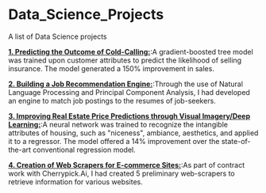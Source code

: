 # Data_Science_Projects
A list of Data Science projects

[**1. Predicting the Outcome of Cold-Calling:**](https://github.com/nneal1213/Data_Science_Projects/tree/master/01_Cold_Calling):A gradient-boosted tree model was trained upon customer attributes to predict the likelihood of selling insurance.  The model generated a 150% improvement in sales.  

[**2. Building a Job Recommendation Engine:**](https://github.com/nneal1213/Data_Science_Projects/tree/master/02_Job_Recommendation_Engine):Through the use of Natural Language Processing and Principal Component Analysis, I had developed an engine to match job postings to the resumes of job-seekers. 
 


[**3. Improving Real Estate Price Predictions through Visual Imagery/Deep Learning:**](https//github.com/nneal1213/Data_Science_Projects/tree/master/03_Price_Prediction_Deep_Learning):A neural network was trained to recognize the intangible attributes of housing, such as "niceness", ambiance, aesthetics, and applied it to a regressor.  The model offered a 14% improvement over the state-of-the-art conventional regression model.  


[**4. Creation of Web Scrapers for E-commerce Sites:**](https//github.com/nneal1213/Data_Science_Projects/tree/master/04_Scraping_Ecommerce_Sites):As part of contract work with Cherrypick.Ai, I had created 5 preliminary web-scrapers to retrieve information for various websites.  


